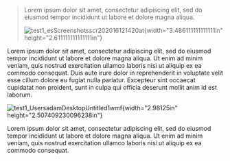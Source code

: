 > Lorem ipsum dolor sit amet, consectetur adipiscing elit, sed do eiusmod tempor incididunt ut labore et dolore magna aliqua. 
>
> ![test1\_esScreenshotsscr202016121420at](img/test1_0001_esScreenshotsscr202016121420at.png "test1_esScreenshotsscr202016121420at"){width="3.486111111111111in" height="2.611111111111111in"}

Lorem ipsum dolor sit amet, consectetur adipiscing elit, sed do eiusmod tempor incididunt ut labore et dolore magna aliqua. Ut enim ad minim veniam, quis nostrud exercitation ullamco laboris nisi ut aliquip ex ea commodo consequat. Duis aute irure dolor in reprehenderit in voluptate velit esse cillum dolore eu fugiat nulla pariatur. Excepteur sint occaecat cupidatat non proident, sunt in culpa qui officia deserunt mollit anim id est laborum.

![test1\_UsersadamDesktopUntitled1wmf](img/test1_0002_UsersadamDesktopUntitled1wmf.svg "test1_UsersadamDesktopUntitled1wmf"){width="2.98125in" height="2.507409230096238in"}

Lorem ipsum dolor sit amet, consectetur adipiscing elit, sed do eiusmod tempor incididunt ut labore et dolore magna aliqua. Ut enim ad minim veniam, quis nostrud exercitation ullamco laboris nisi ut aliquip ex ea commodo consequat. 
